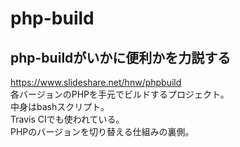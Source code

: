 # php-build

## php-buildがいかに便利かを力説する
<https://www.slideshare.net/hnw/phpbuild>  
各バージョンのPHPを手元でビルドするプロジェクト。  
中身はbashスクリプト。  
Travis CIでも使われている。  
PHPのバージョンを切り替える仕組みの裏側。


